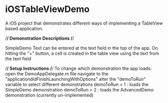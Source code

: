 iOSTableViewDemo
================

A iOS project that demonstrates different ways of implementing a TableView based application. 

/****************************************************************************************/
Demonstration Descriptions
/****************************************************************************************/

SimpleDemo
  Text can be entered at the text field in the top of the app. On hitting the "+" button, 
  a cell is created in the table view using the text from the text field

/****************************************************************************************/
Setup Instructions
/****************************************************************************************/
To change which demonstration the app loads:
  open the DemoAppDelegate.m file
    navigate to the "applicationdidFinishLaunchingWithOptions"
      alter the "demoToRun" variable to select different demonstrations
        demoToRun = 1 : loads the SimpleDemo demonstration
        demoToRun = 2 : loads the AdvancedDemo demonstration (currently un-implemented)